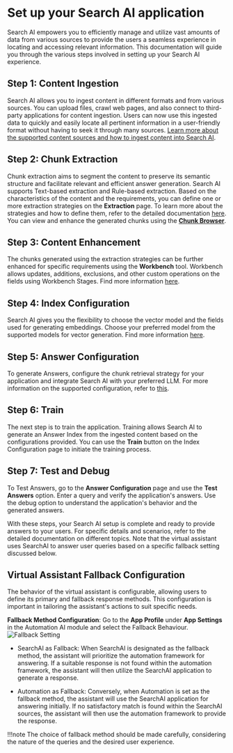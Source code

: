# Set up your Search AI application
Search AI empowers you to efficiently manage and utilize vast amounts of data from various sources to provide the users a seamless experience in locating and accessing relevant information. This documentation will guide you through the various steps involved in setting up your Search AI experience.

##  Step 1: Content Ingestion

Search AI allows you to ingest content in different formats and from various sources. You can upload files, crawl web pages, and also connect to third-party applications for content ingestion. Users can now use this ingested data to quickly and easily locate all pertinent information in a user-friendly format without having to seek it through many sources. [Learn more about the supported content sources and how to ingest content into Search AI](../content-sources/introduction).


## Step 2: Chunk Extraction

Chunk extraction aims to segment the content to preserve its semantic structure and facilitate relevant and efficient answer generation. Search AI supports Text-based extraction and Rule-based extraction. Based on the characteristics of the content and the requirements, you can define one or more extraction strategies on the **Extraction** page. To learn more about the strategies and how to define them, refer to the detailed documentation [here](../content-extraction/extraction). You can view and enhance the generated chunks using the [**Chunk Browser**](../chunk-browser).


## Step 3: Content Enhancement 

The chunks generated using the extraction strategies can be further enhanced for specific requirements using the **Workbench** tool. Workbench allows updates, additions, exclusions, and other custom operations on the fields using Workbench Stages. Find more information [here](../workbench/introduction). 


## Step 4: Index Configuration

Search AI gives you the flexibility to choose the vector model and the fields used for generating embeddings. Choose your preferred model from the supported models for vector generation. Find more information [here](../index-configuration). 


## Step 5: Answer Configuration

To generate Answers, configure the chunk retrieval strategy for your application and integrate Search AI with your preferred LLM. For more information on the supported configuration, refer to [this](../answer-configuration). 


## Step 6: Train 

The next step is to train the application. Training allows Search AI to generate an Answer Index from the ingested content based on the configurations provided. You can use the **Train** button on the Index Configuration page to initiate the training process. 


## Step 7: Test and Debug

To Test Answers, go to the **Answer Configuration** page and use the **Test Answers** option. Enter a query and verify the application's answers. Use the debug option to understand the application's behavior and the generated answers.

With these steps, your Search AI setup is complete and ready to provide answers to your users. For specific details and scenarios, refer to the detailed documentation on different topics. Note that the virtual assistant uses SearchAI to answer user queries based on a specific fallback setting discussed below. 

## Virtual Assistant Fallback Configuration

The behavior of the virtual assistant is configurable, allowing users to define its primary and fallback response methods. This configuration is important in tailoring the assistant's actions to suit specific needs.

**Fallback Method Configuration**:
Go to the **App Profile** under **App Settings** in the Automation AI module and select the Fallback Behaviour.
![Fallback Setting](../images/fallback-setting.png "Fallback setting")

* SearchAI as Fallback:
    When SearchAI is designated as the fallback method, the assistant will prioritize the automation framework for answering. If a suitable response is not found within the automation framework, the assistant will then utilize the SearchAI application to generate a response.

* Automation as Fallback: 
    Conversely, when Automation is set as the fallback method, the assistant will use the SearchAI application for answering initially. If no satisfactory match is found within the SearchAI sources, the assistant will then use the automation framework to provide the response.

!!!note
    The choice of fallback method should be made carefully, considering the nature of the queries and the desired user experience.
